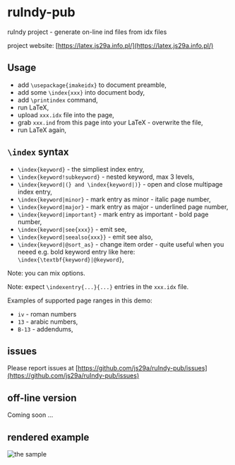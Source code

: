 # ruIndy-pub

ruIndy project - generate on-line ind files from idx files

project website: [https://latex.js29a.info.pl/](https://latex.js29a.info.pl/)

## Usage

* add `\usepackage{imakeidx}` to document preamble,
* add some `\index{xxx}` into document body,
* add `\printindex` command,
* run LaTeX,
* upload `xxx.idx` file into the page,
* grab `xxx.ind` from this page into your LaTeX - overwrite the file,
* run LaTeX again,

## `\index` syntax

* `\index{keyword}` - the simpliest index entry,
* `\index{keyword!subkeyword}` - nested keyword, max 3 levels,
* `\index{keyword|(} and \index{keyword|)}` - open and close multipage index entry,
* `\index{keyword|minor}` - mark entry as minor - italic page number,
* `\index{keyword|major}` - mark entry as major - underlined page number,
* `\index{keyword|important}` - mark entry as important - bold page number,
* `\index{keyword|see{xxx}}` - emit see,
* `\index{keyword|seealso{xxx}}` - emit see also,
* `\index{keyword|@sort_as}` - change item order - quite useful when you neeed e.g. bold keyword entry like here: `\index{\textbf{keyword}|@keyword}`,

Note: you can mix options.

Note: expect `\indexentry{...}{...}` entries in the `xxx.idx` file.

Examples of supported page ranges in this demo:
* `iv` - roman numbers
* `13` - arabic numbers,
* `B-13` - addendums,

## issues

Please report issues at [https://github.com/js29a/ruIndy-pub/issues](https://github.com/js29a/ruIndy-pub/issues)

## off-line version

Coming soon ...

## rendered example

![the sample](https://github.com/js29a/ruIndy-pub/assets/78456/c045f97e-6527-4cae-aae3-a750f99b0613)

